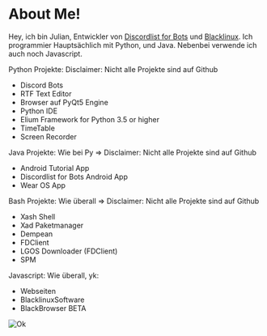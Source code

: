# About Me!

Hey, ich bin Julian, Entwickler von [Discordlist for Bots](https://github.com/Open-Source-Discordlist-for-Bots) und [Blacklinux](github.com/Black-Linux).
Ich programmier Hauptsächlich mit Python, und Java. Nebenbei verwende ich auch noch Javascript. 

Python Projekte:
Disclaimer: Nicht alle Projekte sind auf Github

- Discord Bots
- RTF Text Editor 
- Browser auf PyQt5 Engine
- Python IDE
- Elium Framework for Python 3.5 or higher
- TimeTable
- Screen Recorder

Java Projekte:
Wie bei Py => Disclaimer: Nicht alle Projekte sind auf Github

- Android Tutorial App
- Discordlist for Bots Android App
- Wear OS App

Bash Projekte:
Wie überall => Disclaimer: Nicht alle Projekte sind auf Github

- Xash Shell
- Xad Paketmanager
- Dempean
- FDClient
- LGOS Downloader (FDClient)
- SPM 

Javascript:
Wie überall, yk:

- Webseiten
- BlacklinuxSoftware
- BlackBrowser BETA

![Ok](https://github-readme-stats.vercel.app/api?username=Juliaaan2502&count_private=true&show_icons=true&theme=radical)

